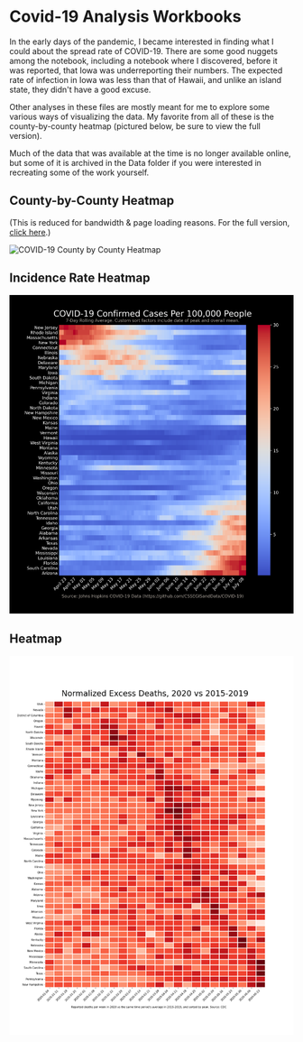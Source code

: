 # Covid-19 Analysis Workbooks

In the early days of the pandemic, I became interested in finding what I could about the spread rate of COVID-19. There are some good nuggets among the notebook, including a notebook where I discovered, before it was reported, that Iowa was underreporting their numbers. The expected rate of infection in Iowa was less than that of Hawaii, and unlike an island state, they didn't have a good excuse. 

Other analyses in these files are mostly meant for me to explore some various ways of visualizing the data. My favorite from all of these is the county-by-county heatmap (pictured below, be sure to view the full version).

Much of the data that was available at the time is no longer available online, but some of it is archived in the Data folder if you were interested in recreating some of the work yourself. 

## County-by-County Heatmap

(This is reduced for bandwidth & page loading reasons. For the full version, [click here](https://github.com/DavidMorton/COVID-19-Analysis/raw/master/Output/Animated%20Map%20-%20County%20Spread%20Rate-3H.mp4).)

![COVID-19 County by County Heatmap](Output/covid19-animated-heatmap-by-county.gif)

## Incidence Rate Heatmap
![COVID-19 Incidence Case Heatmap](Output/covid19-incidence-case.png)

## Heatmap
![COVID-19 Heatmap](Output/covid19-heatmap.png)
